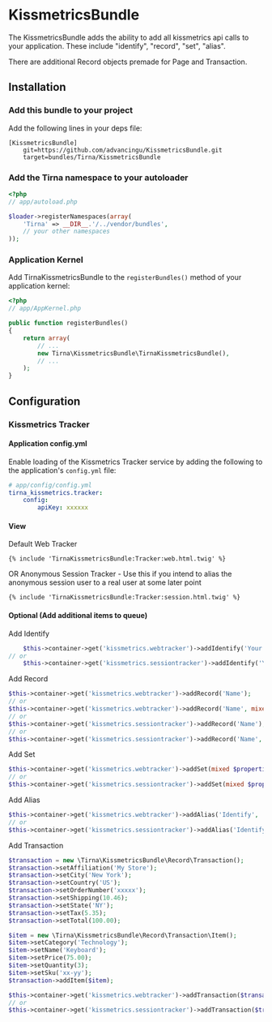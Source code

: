 # KissmetricsBundle

The KissmetricsBundle adds the ability to add all kissmetrics api calls
to your application. These include "identify", "record", "set", "alias".

There are additional Record objects premade for Page and Transaction.

## Installation

### Add this bundle to your project

Add the following lines in your deps file:

    [KissmetricsBundle]
        git=https://github.com/advancingu/KissmetricsBundle.git
        target=bundles/Tirna/KissmetricsBundle

### Add the Tirna namespace to your autoloader

```php
<?php
// app/autoload.php

$loader->registerNamespaces(array(
    'Tirna' => __DIR__.'/../vendor/bundles',
    // your other namespaces
));
```

### Application Kernel

Add TirnaKissmetricsBundle to the `registerBundles()` method of your application kernel:

```php
<?php
// app/AppKernel.php

public function registerBundles()
{
    return array(
        // ...
        new Tirna\KissmetricsBundle\TirnaKissmetricsBundle(),
        // ...
    );
}
```

## Configuration

### Kissmetrics Tracker

#### Application config.yml
Enable loading of the Kissmetrics Tracker service by adding the following to the application's `config.yml` file:
```yaml
# app/config/config.yml
tirna_kissmetrics.tracker:
    config:
        apiKey: xxxxxx
```

#### View
Default Web Tracker
```
{% include 'TirnaKissmetricsBundle:Tracker:web.html.twig' %}
```
OR Anonymous Session Tracker - Use this if you intend to alias the anonymous session user to a real user at some later point
```
{% include 'TirnaKissmetricsBundle:Tracker:session.html.twig' %}
```

#### Optional (Add additional items to queue)
Add Identify

```php
    $this->container->get('kissmetrics.webtracker')->addIdentify('Your Identity');
// or
    $this->container->get('kissmetrics.sessiontracker')->addIdentify('Your Identity');
```

Add Record

```php
$this->container->get('kissmetrics.webtracker')->addRecord('Name');
// or
$this->container->get('kissmetrics.webtracker')->addRecord('Name', mixed $properties);
// or
$this->container->get('kissmetrics.sessiontracker')->addRecord('Name');
// or
$this->container->get('kissmetrics.sessiontracker')->addRecord('Name', mixed $properties);
```
Add Set

```php
$this->container->get('kissmetrics.webtracker')->addSet(mixed $properties);
// or
$this->container->get('kissmetrics.sessiontracker')->addSet(mixed $properties);
```

Add Alias

```php
$this->container->get('kissmetrics.webtracker')->addAlias('Identify', 'Associate');
// or
$this->container->get('kissmetrics.sessiontracker')->addAlias('Identify', 'Associate');
```

Add Transaction

```php
$transaction = new \Tirna\KissmetricsBundle\Record\Transaction();
$transaction->setAffiliation('My Store');
$transaction->setCity('New York');
$transaction->setCountry('US');
$transaction->setOrderNumber('xxxxx');
$transaction->setShipping(10.46);
$transaction->setState('NY');
$transaction->setTax(5.35);
$transaction->setTotal(100.00);

$item = new \Tirna\KissmetricsBundle\Record\Transaction\Item();
$item->setCategory('Technology');
$item->setName('Keyboard');
$item->setPrice(75.00);
$item->setQuantity(3);
$item->setSku('xx-yy');
$transaction->addItem($item);

$this->container->get('kissmetrics.webtracker')->addTransaction($transaction);
// or
$this->container->get('kissmetrics.sessiontracker')->addTransaction($transaction);
```

